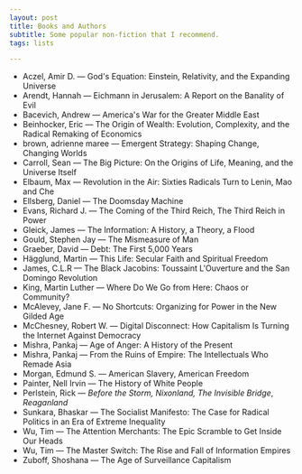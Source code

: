 ```yaml
---
layout: post
title: Books and Authors
subtitle: Some popular non-fiction that I recommend.
tags: lists

---
```

* Aczel, Amir D. — God's Equation: Einstein, Relativity, and the Expanding Universe
* Arendt, Hannah — Eichmann in Jerusalem: A Report on the Banality of Evil
* Bacevich, Andrew — America's War for the Greater Middle East
* Beinhocker, Eric — The Origin of Wealth: Evolution, Complexity, and the Radical Remaking of Economics
* brown, adrienne maree — Emergent Strategy: Shaping Change, Changing Worlds
* Carroll, Sean — The Big Picture: On the Origins of Life, Meaning, and the Universe Itself
* Elbaum, Max — Revolution in the Air: Sixties Radicals Turn to Lenin, Mao and Che
* Ellsberg, Daniel — The Doomsday Machine
* Evans, Richard J. — The Coming of the Third Reich, The Third Reich in Power
* Gleick, James — The Information: A History, a Theory, a Flood
* Gould, Stephen Jay — The Mismeasure of Man
* Graeber, David — Debt: The First 5,000 Years
* Hägglund, Martin — This Life: Secular Faith and Spiritual Freedom
* James, C.L.R — The Black Jacobins: Toussaint L'Ouverture and the San Domingo Revolution
* King, Martin Luther — Where Do We Go from Here: Chaos or Community?
* McAlevey, Jane F. — No Shortcuts: Organizing for Power in the New Gilded Age
* McChesney, Robert W. — Digital Disconnect: How Capitalism Is Turning the Internet Against Democracy
* Mishra, Pankaj — Age of Anger: A History of the Present
* Mishra, Pankaj — From the Ruins of Empire: The Intellectuals Who Remade Asia
* Morgan, Edmund S. — American Slavery, American Freedom
* Painter, Nell Irvin — The History of White People
* Perlstein, Rick — _Before the Storm, Nixonland, The Invisible Bridge_, _Reaganland_
* Sunkara, Bhaskar — The Socialist Manifesto: The Case for Radical Politics in an Era of Extreme Inequality
* Wu, Tim — The Attention Merchants: The Epic Scramble to Get Inside Our Heads
* Wu, Tim — The Master Switch: The Rise and Fall of Information Empires
* Zuboff, Shoshana — The Age of Surveillance Capitalism